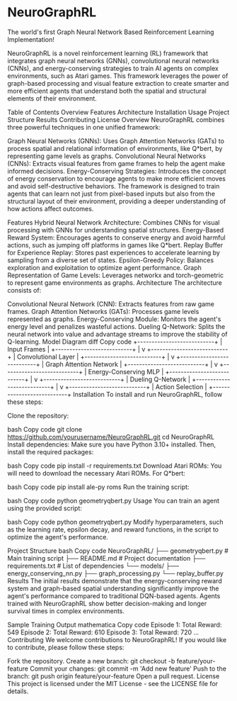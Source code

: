 # NeuroGraphRL
The world's first Graph Neural Network Based Reinforcement Learning Implementation!

NeuroGraphRL is a novel reinforcement learning (RL) framework that integrates graph neural networks (GNNs), convolutional neural networks (CNNs), and energy-conserving strategies to train AI agents on complex environments, such as Atari games. This framework leverages the power of graph-based processing and visual feature extraction to create smarter and more efficient agents that understand both the spatial and structural elements of their environment.

Table of Contents
Overview
Features
Architecture
Installation
Usage
Project Structure
Results
Contributing
License
Overview
NeuroGraphRL combines three powerful techniques in one unified framework:

Graph Neural Networks (GNNs): Uses Graph Attention Networks (GATs) to process spatial and relational information of environments, like Q*bert, by representing game levels as graphs.
Convolutional Neural Networks (CNNs): Extracts visual features from game frames to help the agent make informed decisions.
Energy-Conserving Strategies: Introduces the concept of energy conservation to encourage agents to make more efficient moves and avoid self-destructive behaviors.
The framework is designed to train agents that can learn not just from pixel-based inputs but also from the structural layout of their environment, providing a deeper understanding of how actions affect outcomes.

Features
Hybrid Neural Network Architecture: Combines CNNs for visual processing with GNNs for understanding spatial structures.
Energy-Based Reward System: Encourages agents to conserve energy and avoid harmful actions, such as jumping off platforms in games like Q*bert.
Replay Buffer for Experience Replay: Stores past experiences to accelerate learning by sampling from a diverse set of states.
Epsilon-Greedy Policy: Balances exploration and exploitation to optimize agent performance.
Graph Representation of Game Levels: Leverages networkx and torch-geometric to represent game environments as graphs.
Architecture
The architecture consists of:

Convolutional Neural Network (CNN): Extracts features from raw game frames.
Graph Attention Networks (GATs): Processes game levels represented as graphs.
Energy-Conserving Module: Monitors the agent's energy level and penalizes wasteful actions.
Dueling Q-Network: Splits the neural network into value and advantage streams to improve the stability of Q-learning.
Model Diagram
diff
Copy code
+---------------------------+
|        Input Frames       |
+---------------------------+
            |
            v
+---------------------------+
|     Convolutional Layer   |
+---------------------------+
            |
            v
+---------------------------+
|  Graph Attention Network  |
+---------------------------+
            |
            v
+---------------------------+
|   Energy-Conserving MLP   |
+---------------------------+
            |
            v
+---------------------------+
|    Dueling Q-Network      |
+---------------------------+
            |
            v
+---------------------------+
|     Action Selection      |
+---------------------------+
Installation
To install and run NeuroGraphRL, follow these steps:

Clone the repository:

bash
Copy code
git clone https://github.com/yourusername/NeuroGraphRL.git
cd NeuroGraphRL
Install dependencies: Make sure you have Python 3.10+ installed. Then, install the required packages:

bash
Copy code
pip install -r requirements.txt
Download Atari ROMs: You will need to download the necessary Atari ROMs. For Q*bert:

bash
Copy code
pip install ale-py roms
Run the training script:

bash
Copy code
python geometryqbert.py
Usage
You can train an agent using the provided script:

bash
Copy code
python geometryqbert.py
Modify hyperparameters, such as the learning rate, epsilon decay, and reward functions, in the script to optimize the agent's performance.

Project Structure
bash
Copy code
NeuroGraphRL/
├── geometryqbert.py         # Main training script
├── README.md                # Project documentation
├── requirements.txt         # List of dependencies
└── models/
    ├── energy_conserving_nn.py
    ├── graph_processing.py
    └── replay_buffer.py
Results
The initial results demonstrate that the energy-conserving reward system and graph-based spatial understanding significantly improve the agent's performance compared to traditional DQN-based agents. Agents trained with NeuroGraphRL show better decision-making and longer survival times in complex environments.

Sample Training Output
mathematica
Copy code
Episode 1: Total Reward: 549
Episode 2: Total Reward: 610
Episode 3: Total Reward: 720
...
Contributing
We welcome contributions to NeuroGraphRL! If you would like to contribute, please follow these steps:

Fork the repository.
Create a new branch: git checkout -b feature/your-feature
Commit your changes: git commit -m 'Add new feature'
Push to the branch: git push origin feature/your-feature
Open a pull request.
License
This project is licensed under the MIT License - see the LICENSE file for details.
